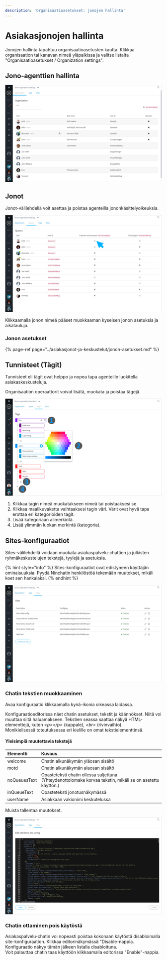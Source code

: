 ```yaml
---
description: 'Organisaatioasetukset: jonojen hallinta'
---
```


# Asiakasjonojen hallinta

Jonojen hallinta tapahtuu organisaatioasetusten kautta. Klikkaa organisaation tai kanavan nimeä yläpalkissa ja valitse listalta "Organisaatioasetukset / Organization settings".

## Jono-agenttien hallinta

![](../.gitbook/assets/organization-members.png)

## Jonot

Jonot-välilehdellä voit asettaa ja poistaa agenteilla jononkäsittelyoikeuksia.

![](../.gitbook/assets/organization-queues.png)

Klikkaamalla jonon nimeä pääset muokkaaman kyseisen jonon asetuksia ja aikatauluja.

### Jonon asetukset

{% page-ref page="../asiakasjonot-ja-keskustelut/jonon-asetukset.md" %}

## Tunnisteet \(Tägit\)  <a id="keskustelumerkintojen-hallinta-tagit"></a>

Tunnisteet eli tägit ovat helppo ja nopea tapa agenteille luokitella asiakaskeskusteluja.

Organisaation operaattorit voivat lisätä, muokata ja poistaa tägejä.

![](../.gitbook/assets/organization-tags.png)

1. Klikkaa tagin nimeä muokatakseen nimeä tai poistaaksesi se.
2. Klikkaa maalikuvaketta vaihtaaksesi tagin väri. Värit ovat hyvä tapa erottaa eri kategorioiden tagit.
3. Lisää kategoriaan alimerkintä.
4. Lisää ylimmän luokan merkintä \(kategoria\).

## Sites-konfiguraatiot

Sites-välilehdellä voidaan muokata asiakaspalvelu-chattien ja julkisten ryhmäkeskustelujen tekstejä, tyylejä ja asetuksia.

{% hint style="info" %}
Sites-konfiguraatiot ovat edistyneen käyttäjän ominaisuuksia. Pyydä Ninchatin henkilöstöä tekemään muutokset, mikäli koet sen hankalaksi.
{% endhint %}

![](../.gitbook/assets/organization-sites.png)

### Chatin tekstien muokkaaminen

Avaa konfiguraatio klikkaamalla kynä-ikonia oikeassa laidassa.

Konfiguraatioeditorissa näet chatin asetukset, tekstit ja käännökset. Niitä voi muuttaa siitä haluamakseen. Tekstien seassa saattaa näkyä HTML-elementtejä, kuten _&lt;p&gt;&lt;/p&gt;_ \(kappale\), _&lt;br&gt;_ \(rivinvaihto\).  
Monikielisessä toteutuksessa eri kielille on omat tekstielementtinsä.

#### Yleisimpiä muutettavia tekstejä

| Elementti | Kuvaus |
| :--- | :--- |
| welcome | Chatin alkunäkymän yläosan sisältö |
| motd | Chatin alkunäkymän alaosan sisältö |
| noQueuesText | Opasteteksti chatin ollessa suljettuna \(Yhteydenottolomake korvaa tekstin, mikäli se on asetettu käyttön.\) |
| inQueueText | Opasteteksti jonotusnäkymässä |
| userName | Asiakkaan vakionimi keskutelussa |

Muista tallentaa muutokset.

![](../.gitbook/assets/organization-sites-1.png)

### Chatin ottaminen pois käytöstä

Asiakaspalvelu-chatin voi nopeasti poistaa kokonaan käytöstä disabloimalla site-konfiguraation. Klikkaa editorinäkymässä "Disable-nappia. Konfiguraatio näkyy tämän jälkeen listalla disabloituna.  
Voit palauttaa chatin taas käyttöön klikkaamalla editorissa "Enable"-nappia.

